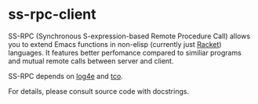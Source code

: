 # ss-rpc-client

SS-RPC (Synchronous S-expression-based Remote Procedure Call) allows
you to extend Emacs functions in non-elisp (currently just
[Racket](https://github.com/sk1e/ss-rpc-server)) languages. It
features better perfomance compared to similiar programs and mutual
remote calls between server and client. 

SS-RPC depends on [log4e](https://github.com/aki2o/log4e) and [tco](https://github.com/Wilfred/tco.el).

For details, please consult source code with docstrings.

